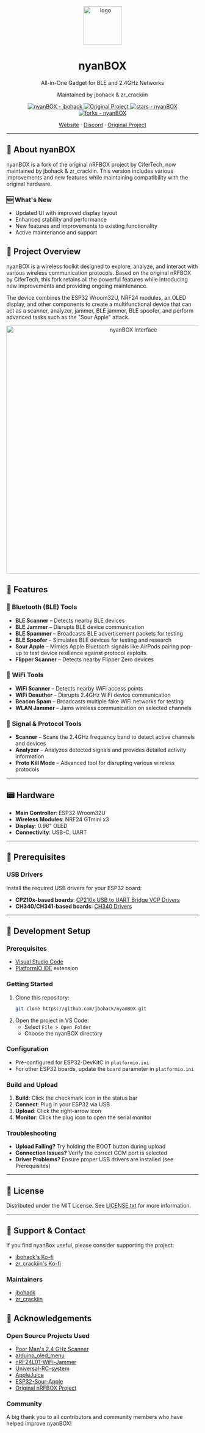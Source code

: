 <div align="center">
  <img src="https://github.com/user-attachments/assets/0eba90bc-2ff5-40df-88a1-92e23396d1d3" alt="logo" width="100" height="auto" />
  
  <h1>nyanBOX</h1>
  <p>All-in-One Gadget for BLE and 2.4GHz Networks</p>
  <p>Maintained by jbohack & zr_crackiin</p>

  <!-- Badges -->
  <p>
    <a href="https://github.com/jbohack/nyanBOX" title="GitHub repo">
      <img src="https://img.shields.io/static/v1?label=nyanBOX&message=jbohack&color=purple&logo=github" alt="nyanBOX - jbohack">
    </a>
    <a href="https://github.com/cifertech/nrfbox" title="Original Project">
      <img src="https://img.shields.io/badge/original%20project-CiferTech%20nRFBox-blue" alt="Original Project">
    </a>
    <a href="https://github.com/jbohack/nyanBOX">
      <img src="https://img.shields.io/github/stars/jbohack/nyanBOX?style=social" alt="stars - nyanBOX">
    </a>
    <a href="https://github.com/jbohack/nyanBOX">
      <img src="https://img.shields.io/github/forks/jbohack/nyanBOX?style=social" alt="forks - nyanBOX">
    </a>
  </p>

  <p>
    <a href="https://defcon.lullaby.cafe">Website</a> ·
    <a href="https://discord.gg/squachtopia">Discord</a> ·
    <a href="https://github.com/cifertech/nrfbox">Original Project</a>
  </p>
</div>

---


## 📖 About nyanBOX

nyanBOX is a fork of the original nRFBOX project by CiferTech, now maintained by jbohack & zr_crackiin. This version includes various improvements and new features while maintaining compatibility with the original hardware.

### 🆕 What's New
- Updated UI with improved display layout
- Enhanced stability and performance
- New features and improvements to existing functionality
- Active maintenance and support

## :star2: Project Overview

nyanBOX is a wireless toolkit designed to explore, analyze, and interact with various wireless communication protocols. Based on the original nRFBOX by CiferTech, this fork retains all the powerful features while introducing new improvements and providing ongoing maintenance.

The device combines the ESP32 Wroom32U, NRF24 modules, an OLED display, and other components to create a multifunctional device that can act as a scanner, analyzer, jammer, BLE jammer, BLE spoofer, and perform advanced tasks such as the "Sour Apple" attack.

<div align="center">
  <img src="https://github.com/user-attachments/assets/4bbf6b7f-f413-4a68-825e-c39e9e3ec596" alt="nyanBOX Interface" width="650" />
</div>


## 🎯 Features

### 🔵 Bluetooth (BLE) Tools
- **BLE Scanner** – Detects nearby BLE devices
- **BLE Jammer** – Disrupts BLE device communication
- **BLE Spammer** – Broadcasts BLE advertisement packets for testing
- **BLE Spoofer** – Simulates BLE devices for testing and research
- **Sour Apple** – Mimics Apple Bluetooth signals like AirPods pairing pop-up to test device resilience against protocol exploits.
- **Flipper Scanner** – Detects nearby Flipper Zero devices

### 📶 WiFi Tools
- **WiFi Scanner** – Detects nearby WiFi access points
- **WiFi Deauther** – Disrupts 2.4GHz WiFi device communication
- **Beacon Spam** – Broadcasts multiple fake WiFi networks for testing
- **WLAN Jammer** – Jams wireless communication on selected channels

### 📡 Signal & Protocol Tools
- **Scanner** – Scans the 2.4GHz frequency band to detect active channels and devices
- **Analyzer** – Analyzes detected signals and provides detailed activity information
- **Proto Kill Mode** – Advanced tool for disrupting various wireless protocols

---

## 📟 Hardware
- **Main Controller**: ESP32 Wroom32U
- **Wireless Modules**: NRF24 GTmini x3
- **Display**: 0.96" OLED
- **Connectivity**: USB-C, UART

---

## 🔧 Prerequisites

### USB Drivers
Install the required USB drivers for your ESP32 board:
- **CP210x-based boards**: [CP210x USB to UART Bridge VCP Drivers](https://www.silabs.com/developers/usb-to-uart-bridge-vcp-drivers)
- **CH340/CH341-based boards**: [CH340 Drivers](https://www.wch.cn/download/CH341SER_EXE.html)

---
## 🚀 Development Setup

### Prerequisites
- [Visual Studio Code](https://code.visualstudio.com/)
- [PlatformIO IDE](https://platformio.org/install/ide?install=vscode) extension

### Getting Started
1. Clone this repository:
   ```bash
   git clone https://github.com/jbohack/nyanBOX.git
   ```
2. Open the project in VS Code:
   - Select `File > Open Folder`
   - Choose the nyanBOX directory

### Configuration
- Pre-configured for ESP32-DevKitC in `platformio.ini`
- For other ESP32 boards, update the `board` parameter in `platformio.ini`

### Build and Upload
1. **Build**: Click the checkmark icon in the status bar
2. **Connect**: Plug in your ESP32 via USB
3. **Upload**: Click the right-arrow icon
4. **Monitor**: Click the plug icon to open the serial monitor

### Troubleshooting
- **Upload Failing?** Try holding the BOOT button during upload
- **Connection Issues?** Verify the correct COM port is selected
- **Driver Problems?** Ensure proper USB drivers are installed (see Prerequisites)

---

## 📜 License

Distributed under the MIT License. See [LICENSE.txt](LICENSE.txt) for more information.

---

## 💝 Support & Contact

If you find nyanBox useful, please consider supporting the project:
- [jbohack's Ko-fi](https://ko-fi.com/jbohack)
- [zr_crackiin's Ko-fi](https://ko-fi.com/zrcrackiin)

### Maintainers
- [jbohack](https://github.com/jbohack)
- [zr_crackiin](https://github.com/zRCrackiiN)

## 🙏 Acknowledgements 

### Open Source Projects Used
- [Poor Man's 2.4 GHz Scanner](https://forum.arduino.cc/t/poor-mans-2-4-ghz-scanner/54846)
- [arduino_oled_menu](https://github.com/upiir/arduino_oled_menu)
- [nRF24L01-WiFi-Jammer](https://github.com/hugorezende/nRF24L01-WiFi-Jammer)
- [Universal-RC-system](https://github.com/alexbeliaev/Universal-RC-system)
- [AppleJuice](https://github.com/ECTO-1A/AppleJuice)
- [ESP32-Sour-Apple](https://github.com/RapierXbox/ESP32-Sour-Apple)
- [Original nRFBOX Project](https://github.com/cifertech/nrfbox)

### Community
A big thank you to all contributors and community members who have helped improve nyanBOX!
